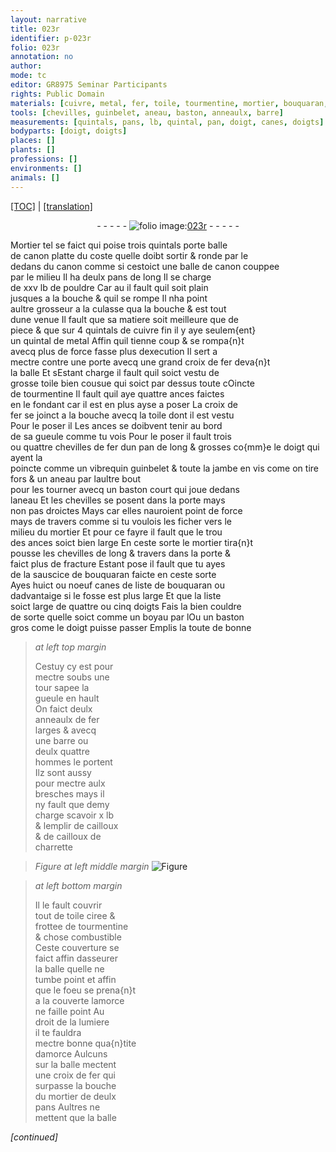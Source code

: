 ```yaml
---
layout: narrative
title: 023r
identifier: p-023r
folio: 023r
annotation: no
author:
mode: tc
editor: GR8975 Seminar Participants
rights: Public Domain
materials: [cuivre, metal, fer, toile, tourmentine, mortier, bouquaran, cailloux, cailloux de charrette, ciree, chose combustible]
tools: [chevilles, guinbelet, aneau, baston, anneaulx, barre]
measurements: [quintals, pans, lb, quintal, pan, doigt, canes, doigts]
bodyparts: [doigt, doigts]
places: []
plants: []
professions: []
environments: []
animals: []
---
```


<p><a href="{{ site.baseurl }}/diplomatic/" target="_blank">[TOC]</a> | <a href="{{ site.baseurl }}/texts/p-023r_tl/ target="_blank"">[translation]</a></p><div class="folio" align="center">- - - - - <a href="http://gallica.bnf.fr/ark:/12148/btv1b10500001g/f51.image" target="_blank"><img src="https://cu-mkp.github.io/2017-workshop-edition/assets/photo-icon.png" alt="folio image: " style="display:inline-block; margin-bottom:-3px;"/>023r</a> - - - - - </div>  
  
Mortier tel se faict qui poise trois <span class="ms">quintals</span> porte balle<br/> de canon platte du coste quelle doibt sortir & ronde par le<br/> dedans du canon comme si cestoict une balle de canon couppee<br/> par le milieu Il ha deulx <span class="ms">pans</span> de long Il se charge<br/> de xxv <span class="ms">lb</span> de pouldre Car <span class="del">au</span> il fault quil soit plain<br/> jusques a la bouche & quil se rompe Il nha point<br/> aultre grosseur a la culasse qua la bouche & est tout<br/> dune venue Il fault que sa matiere soit meilleure que de<br/> piece & que sur 4 <span class="ms">quintals</span> de <span class="m">cuivre</span> fin il y aye seulem{ent}<br/> un <span class="ms">quintal</span> de <span class="m">metal</span> Affin quil tienne coup & se rompa{n}t<br/> avecq plus de force fasse plus dexecution Il sert a<br/> mectre contre une porte avecq une grand croix de <span class="m">fer</span> deva{n}t<br/> la balle Et <span class="del">s</span>Estant charge il fault quil soict vestu de<br/> grosse <span class="m">toile</span> bien cousue qui soict par dessus toute <span class="del">c</span>Oincte<br/> de <span class="m">tourmentine</span> Il fault quil aye quattre ances faictes<br/> en le fondant car il <span class="add">est</span> en plus ayse a poser La croix de<br/> <span class="m">fer</span> se joinct a la bouche avecq la <span class="m">toile</span> dont il est vestu<br/> <span class="del">Pour le poser il</span> Les ances se doibvent tenir au bord<br/> de sa gueule comme tu vois Pour le poser il fault trois<br/> ou quattre <span class="tl">chevilles</span> de <span class="m">fer</span> dun <span class="ms">pan</span> de long <span class="add">& grosses co{mm}e le <span class="ms"><span class="bp">doigt</span></span></span> qui ayent la<br/> poincte comme un <span class="del">vibrequin</span> <span class="add"><span class="tl">guinbelet</span> & toute la jambe en vis come on tire fors</span> & un <span class="tl">aneau</span> par laultre bout<br/> pour les tourner avecq un <span class="tl">baston</span> court qui joue dedans<br/> l<span class="tl">aneau</span> Et les <span class="tl">chevilles</span> se posent dans la porte <span class="del">mays</span><br/> non pas droictes <span class="del">Mays</span> car elles nauroient point de force<br/> mays de travers comme si <span class="add">tu</span> voulois les ficher vers le<br/> milieu du <span class="m">mortier</span> Et pour ce fayre il fault que le trou<br/> des ances soict bien large En ceste sorte le <span class="m">mortier</span> tira{n}t<br/> pousse les <span class="tl">chevilles</span> de long & travers dans la porte &<br/> faict plus de fracture Estant pose il fault que tu ayes<br/> de la sauscice de <span class="m">bouquaran</span> faicte en ceste sorte<br/> Ayes huict ou noeuf <span class="ms">canes</span> de liste de <span class="m">bouquaran</span> ou<br/> dadvantaige si le fosse est plus large Et que la liste<br/> soict large de quattre ou cinq <span class="ms"><span class="bp">doigts</span></span> Fais la bien couldre<br/> de sorte quelle soict comme un boyau par <span class="del">l</span>Ou un <span class="tl">baston</span><br/> gros come le <span class="bp">doigt</span> puisse passer Emplis la toute de bonne<br/>
 
> *at left top margin*
> 
> 
>   Cestuy cy est pour<br/> mectre soubs une<br/> tour sapee la<br/> gueule en hault<br/> On faict deulx<br/> <span class="tl">anneaulx</span> de <span class="m">fer</span><br/> larges & avecq<br/> une <span class="tl">barre</span> ou<br/> deulx quattre<br/> hommes le portent<br/> Ilz sont aussy<br/> pour mectre aulx<br/> bresches mays il<br/> ny fault que demy<br/> charge scavoir x <span class="ms">lb</span><br/> & lemplir de <span class="m">cailloux</span><br/> & de <span class="m">cailloux de<br/> charrette</span>
 
> *Figure*
> *at left middle margin*
> <a href="https://drive.google.com/open?id=0B9-oNrvWdlO5RzRNM284T3Q0eTQ" target="_blank"><img src="https://cu-mkp.github.io/GR8975-edition/assets/photo-icon.png" alt="Figure" style="display:inline-block; margin-bottom:-3px;"/></a>
 
> *at left bottom margin*
> 
> 
>   Il le fault couvrir<br/> tout de <span class="m">toile</span> <span class="m">ciree</span> &<br/> frottee de <span class="m">tourmentine</span><br/> & <span class="m">chose combustible</span><br/> Ceste couverture se<br/> faict affin dasseurer<br/> la balle quelle ne<br/> tumbe point et affin<br/> que le foeu se prena{n}t<br/> a la couverte lamorce<br/> ne faille point Au<br/> droit de la lumiere<br/> il te fauldra<br/> mectre bonne qua{n}tite<br/> damorce Aulcuns<br/> sur la balle mectent<br/> une croix de <span class="m">fer</span> qui<br/> surpasse la bouche<br/> du <span class="m">mortier</span> de deulx<br/> <span class="ms">pans</span> Aultres ne<br/> mettent que la balle
 
*[continued]*
 
